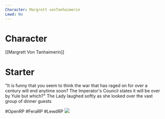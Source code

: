 ```yaml
---
Character: Margrett vonTanhaimerin
Lewd: No
---
```

# Character
[[Margrett Von Tanhaimerin]]

# Starter
"It is funny that you seem to think the war that has raged on for over a century will end anytime soon? The Imperator's Council states it will be over by Yule but which?" The Lady laughed softly as she looked over the vast group of dinner guests

  

#OpenRP #FeraRP #LewdRP 
![](the-council-walkthrough-episode-1-tips.jpg)